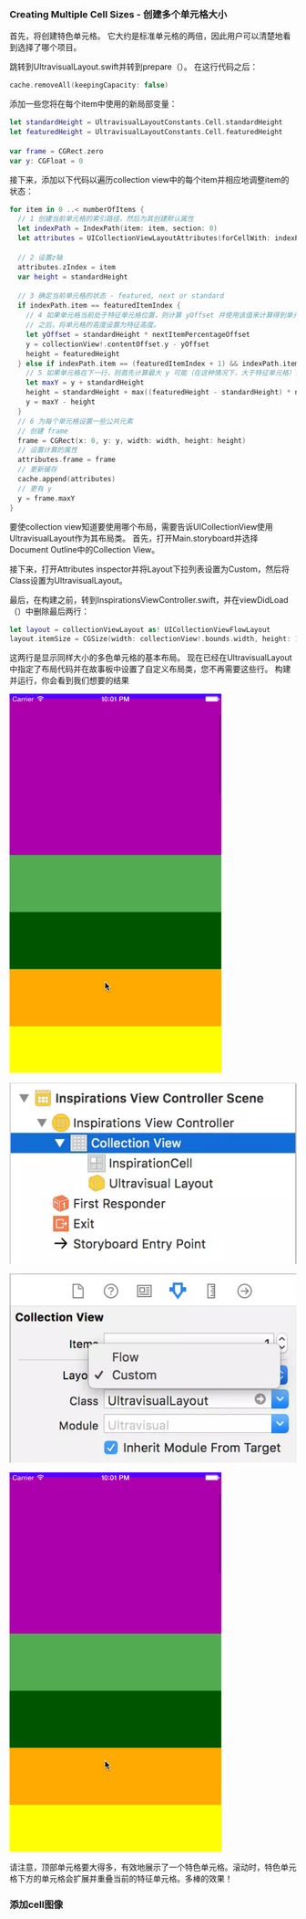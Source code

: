 


### Creating Multiple Cell Sizes - 创建多个单元格大小

首先，将创建特色单元格。 它大约是标准单元格的两倍，因此用户可以清楚地看到选择了哪个项目。

跳转到UltravisualLayout.swift并转到prepare（）。 在这行代码之后：
```swift
cache.removeAll(keepingCapacity: false)
```
添加一些您将在每个item中使用的新局部变量：

```swift
let standardHeight = UltravisualLayoutConstants.Cell.standardHeight
let featuredHeight = UltravisualLayoutConstants.Cell.featuredHeight
    
var frame = CGRect.zero
var y: CGFloat = 0
```  
接下来，添加以下代码以遍历collection view中的每个item并相应地调整item的状态：  
```swift
for item in 0 ..< numberOfItems {
  // 1 创建当前单元格的索引路径，然后为其创建默认属性
  let indexPath = IndexPath(item: item, section: 0)
  let attributes = UICollectionViewLayoutAttributes(forCellWith: indexPath)
  
  // 2 设置z轴
  attributes.zIndex = item
  var height = standardHeight
  
  // 3 确定当前单元格的状态 - featured, next or standard
  if indexPath.item == featuredItemIndex {
    // 4 如果单元格当前处于特征单元格位置，则计算 yOffset 并使用该值来计算得到单元格的新 y 值。
    // 之后，将单元格的高度设置为特征高度。
    let yOffset = standardHeight * nextItemPercentageOffset
    y = collectionView!.contentOffset.y - yOffset
    height = featuredHeight
  } else if indexPath.item == (featuredItemIndex + 1) && indexPath.item != numberOfItems {
    // 5 如果单元格在下一行，则首先计算最大 y 可能（在这种情况下，大于特征单元格）并将其与计算高度结合，最终得到正确的 y 值。
    let maxY = y + standardHeight
    height = standardHeight + max((featuredHeight - standardHeight) * nextItemPercentageOffset, 0)
    y = maxY - height
  }
  // 6 为每个单元格设置一些公共元素
  // 创建 frame
  frame = CGRect(x: 0, y: y, width: width, height: height)
  // 设置计算的属性
  attributes.frame = frame
  // 更新缓存
  cache.append(attributes)
  // 更有 y
  y = frame.maxY
}
```  

要使collection view知道要使用哪个布局，需要告诉UICollectionView使用UltravisualLayout作为其布局类。
首先，打开Main.storyboard并选择Document Outline中的Collection View。

接下来，打开Attributes inspector并将Layout下拉列表设置为Custom，然后将Class设置为UltravisualLayout。


最后，在构建之前，转到InspirationsViewController.swift，并在viewDidLoad（）中删除最后两行：
```swift
let layout = collectionViewLayout as! UICollectionViewFlowLayout
layout.itemSize = CGSize(width: collectionView!.bounds.width, height: 100)
```
这两行是显示同样大小的多色单元格的基本布局。 现在已经在UltravisualLayout中指定了布局代码并在故事板中设置了自定义布局类，您不再需要这些行。
构建并运行，你会看到我们想要的结果

![](snapshot/003.webp)  

![](snapshot/001.png)  

![](snapshot/002.png)  

![](snapshot/003.gif)  

请注意，顶部单元格要大得多，有效地展示了一个特色单元格。滚动时，特色单元格下方的单元格会扩展并重叠当前的特征单元格。多棒的效果！


### 添加cell图像










